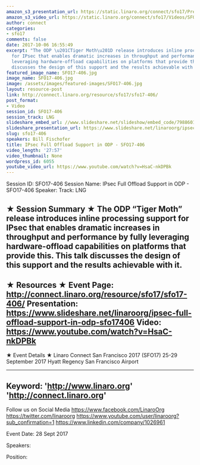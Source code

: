 ```yaml
---
amazon_s3_presentation_url: https://static.linaro.org/connect/sfo17/Presentations/SFO17-406%20-%20Full%20IPsec%20Offload%20Support%20in%20OpenDataPlane.pdf
amazon_s3_video_url: https://static.linaro.org/connect/sfo17/Videos/SFO17-406%20IPsec%20Full%20Offload%20Support%20in%20ODP.mp4
author: connect
categories:
- sfo17
comments: false
date: 2017-10-06 16:55:49
excerpt: "The ODP \u201CTiger Moth\u201D release introduces inline processing support
  for IPsec that enables dramatic increases in throughput and performance by fully
  leveraging hardware-offload capabilities on platforms that provide this. This talk
  discusses the design of this support and the results achievable with it."
featured_image_name: SFO17-406.jpg
image_name: SFO17-406.jpg
image: /assets/images/featured-images/SFO17-406.jpg
layout: resource-post
link: http://connect.linaro.org/resource/sfo17/sfo17-406/
post_format:
- Video
session_id: SFO17-406
session_track: LNG
slideshare_embed_url: //www.slideshare.net/slideshow/embed_code/79886019
slideshare_presentation_url: https://www.slideshare.net/linaroorg/ipsec-full-offload-support-in-odp-sfo17406
slug: sfo17-406
speakers: Bill Fischofer
title: IPsec Full Offload Support in ODP - SFO17-406
video_length: '27:57'
video_thumbnail: None
wordpress_id: 6055
youtube_video_url: https://www.youtube.com/watch?v=HsaC-nkDPBk
---
```


Session ID: SFO17-406
Session Name: IPsec Full Offload Support in ODP - SFO17-406
Speaker:
Track: LNG

★ Session Summary ★
The ODP “Tiger Moth” release introduces inline processing support for IPsec that enables dramatic increases in throughput and performance by fully leveraging hardware-offload capabilities on platforms that provide this. This talk discusses the design of this support and the results achievable with it.
---------------------------------------------------
★ Resources ★
Event Page: http://connect.linaro.org/resource/sfo17/sfo17-406/
Presentation: https://www.slideshare.net/linaroorg/ipsec-full-offload-support-in-odp-sfo17406
Video: https://www.youtube.com/watch?v=HsaC-nkDPBk
---------------------------------------------------

★ Event Details ★
Linaro Connect San Francisco 2017 (SFO17)
25-29 September 2017
Hyatt Regency San Francisco Airport

---------------------------------------------------
Keyword:
'http://www.linaro.org'
'http://connect.linaro.org'
---------------------------------------------------
Follow us on Social Media
https://www.facebook.com/LinaroOrg
https://twitter.com/linaroorg
https://www.youtube.com/user/linaroorg?sub_confirmation=1
https://www.linkedin.com/company/1026961

Event Date: 28 Sept 2017

Speakers:

Position:
